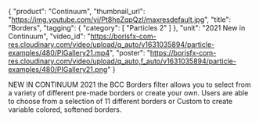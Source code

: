 {
   "product": "Continuum",
   "thumbnail_url": "https://img.youtube.com/vi/Pt8heZqpQzI/maxresdefault.jpg",
   "title": "Borders",
   "tagging": {
   "category": [
      "Particles 2"
    ]
   },
   "unit": "2021 New in Continuum",
   "video_id": "https://borisfx-com-res.cloudinary.com/video/upload/q_auto/v1631035894/particle-examples/480/PIGallery21.mp4",
   "poster": "https://borisfx-com-res.cloudinary.com/video/upload/q_auto,f_auto/v1631035894/particle-examples/480/PIGallery21.png"
}

NEW IN CONTINUUM 2021 the BCC Borders filter allows you to select from a variety of different pre-made borders or create your own. Users are able to choose from a selection of 11 different borders or Custom to create variable colored, softened borders.
